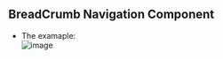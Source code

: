 ## BreadCrumb Navigation Component


- The examaple:  
![image](https://user-images.githubusercontent.com/70750996/192166745-3bcd6031-6ea6-416b-bea5-91a8c61a89e4.png)
